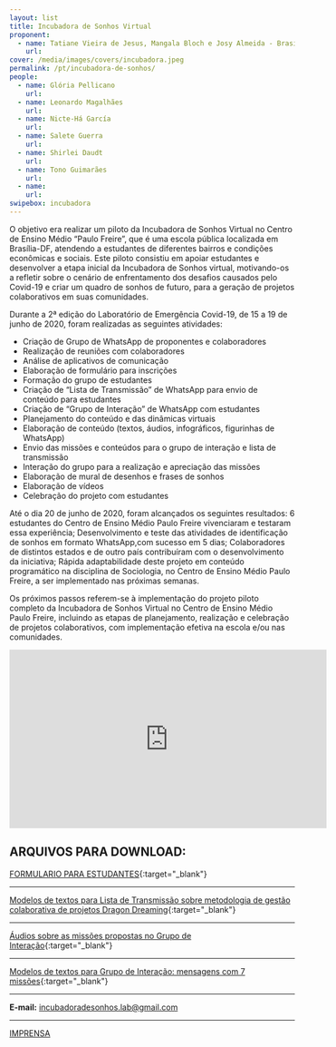 ```yaml
---
layout: list
title: Incubadora de Sonhos Virtual
proponent:
  - name: Tatiane Vieira de Jesus, Mangala Bloch e Josy Almeida - Brasília, DF
    url: 
cover: /media/images/covers/incubadora.jpeg
permalink: /pt/incubadora-de-sonhos/
people:
  - name: Glória Pellicano
    url: 
  - name: Leonardo Magalhães
    url: 
  - name: Nicte-Há García
    url: 
  - name: Salete Guerra
    url: 
  - name: Shirlei Daudt
    url: 
  - name: Tono Guimarães
    url: 
  - name: 
    url: 
swipebox: incubadora
---
```


O objetivo era realizar um piloto da Incubadora de Sonhos Virtual no Centro de Ensino Médio “Paulo Freire”, que é uma escola pública localizada em Brasília-DF, atendendo a estudantes de diferentes bairros e condições econômicas e sociais. Este piloto consistiu em apoiar estudantes e desenvolver a etapa inicial da Incubadora de Sonhos virtual, motivando-os a refletir sobre o cenário de enfrentamento dos desafios causados pelo Covid-19 e criar um quadro de sonhos de futuro, para a geração de projetos colaborativos em suas comunidades.

Durante a 2ª edição do Laboratório de Emergência Covid-19, de 15 a 19 de junho de 2020, foram realizadas as seguintes atividades:
* Criação de Grupo de WhatsApp de proponentes e colaboradores
* Realização de reuniões com colaboradores
* Análise de aplicativos de comunicação
* Elaboração de formulário para inscrições
* Formação do grupo de estudantes
* Criação de “Lista de Transmissão” de WhatsApp para envio de conteúdo para estudantes
* Criação de “Grupo de Interação” de WhatsApp com estudantes
* Planejamento do conteúdo e das dinâmicas virtuais
* Elaboração de conteúdo (textos, áudios, infográficos, figurinhas de WhatsApp)
* Envio das missões e conteúdos para o grupo de interação e lista de transmissão
* Interação do grupo para a realização e apreciação das missões
* Elaboração de mural de desenhos e frases de sonhos
* Elaboração de vídeos
* Celebração do projeto com estudantes

Até o dia 20 de junho de 2020, foram alcançados os seguintes resultados:
6 estudantes do Centro de Ensino Médio Paulo Freire vivenciaram e testaram essa experiência;
Desenvolvimento e teste das atividades de identificação de sonhos em formato WhatsApp,com sucesso em 5 dias;
Colaboradores de distintos estados e de outro país contribuíram com o desenvolvimento da iniciativa;
Rápida adaptabilidade deste projeto em conteúdo programático na disciplina de Sociologia, no Centro de Ensino Médio Paulo Freire, a ser implementado nas próximas semanas.

Os próximos passos referem-se à implementação do projeto piloto completo da Incubadora de Sonhos Virtual no Centro de Ensino Médio Paulo Freire, incluindo as etapas de planejamento, realização e celebração de projetos colaborativos, com implementação efetiva na escola e/ou nas comunidades.

<div class="video-wrapper video-wrapper-16x9">
<iframe width="560" height="315" src="https://www.youtube.com/embed/Pw8OqTsz9dk" frameborder="0" allow="accelerometer; autoplay; encrypted-media; gyroscope; picture-in-picture" allowfullscreen></iframe>
</div>

## ARQUIVOS PARA DOWNLOAD:
  
[FORMULARIO PARA ESTUDANTES](https://docs.google.com/forms/d/e/1FAIpQLSfzaiIwdMFJbBMec7k3EQcpOmamO_yXixxEzolrUEQ4pPImAQ/viewform){:target="_blank"}

---

[Modelos de textos para Lista de Transmissão sobre metodologia de gestão colaborativa de projetos Dragon Dreaming]( https://docs.google.com/document/d/1psqAz3ASntLRk_6dGuCT_grQVH3bS5R7mhfCKGsw9ds/edit?usp=sharing){:target="_blank"}

---

[Áudios sobre as missões propostas no Grupo de Interação](https://drive.google.com/drive/folders/1bJICcrz0jybhztmMvjsqTtrjVTRKdkbE?usp=sharing){:target="_blank"} 
  
---
  
[Modelos de textos para Grupo de Interação: mensagens com 7 missões](https://docs.google.com/document/d/1FbeFY9TMI6irBemhd4Kn-jkXXB5nW3WxEts_yCe85d8/edit?usp=sharing){:target="_blank"} 

---
  
**E-mail:** incubadoradesonhos.lab@gmail.com



--- 

[IMPRENSA](/2ed/pt/imprensa/incubadora)